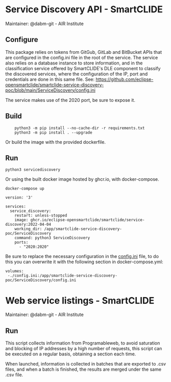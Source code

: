 <!--
   Copyright (C) 2021-2022 AIR Institute
   
   This program and the accompanying materials are made
   available under the terms of the Eclipse Public License 2.0
   which is available at https://www.eclipse.org/legal/epl-2.0/
   
   SPDX-License-Identifier: EPL-2.0
   
   Contributors:
       David Berrocal Macías (@dabm-git) - initial API and implementation
-->
# Service Discovery API - SmartCLIDE
Maintainer:  @dabm-git - AIR Institute

## Configure 
This package relies on tokens from GitGub, GitLab and BitBucket APIs that are configured in the config.ini file in the root of the service.
The service also relies on a database instance to store information, and in the classification service offered by SmartCLIDE's DLE component to classify the discovered services, where the configuration of the IP, port and credentials are done in this same file.
    See: https://github.com/eclipse-opensmartclide/smartclide-service-discovery-poc/blob/main/ServiceDiscovery/config.ini

The service makes use of the 2020 port, be sure to expose it.

## Build
```
    python3 -m pip install --no-cache-dir -r requirements.txt
    python3 -m pip install . --upgrade
```
Or build the image with the provided dockerfile.

## Run
```
python3 servicediscovery
```

Or using the built docker image hosted by ghcr.io, with docker-compose.
```
docker-compose up
```

```
version: '3'

services:
  service_discovery:
    restart: unless-stopped
    image: ghcr.io/eclipse-opensmartclide/smartclide/service-discovery:2022-04-04
    working_dir: /app/smartclide-service-discovery-poc/ServiceDiscovery
    command: python3 ServiceDiscovery
    ports:
      - "2020:2020"
```

Be sure to replace the necessary configuration in the [config.ini](https://github.com/eclipse-opensmartclide/smartclide-service-discovery-poc/blob/main/ServiceDiscovery/config.ini) file, to do this you can overwrite it with the following section in docker-compose.yml:
```
volumes:
 -./config.ini:/app/smartclide-service-discovery-poc/ServiceDiscovery/config.ini
```


# Web service listings - SmartCLIDE
Maintainer:  @dabm-git - AIR Institute

## Run
This script collects information from Programableweb, to avoid saturation and blocking of IP addresses by a high number of requests, this script can be executed on a regular basis, obtaining a section each time.

When launched, information is collected in batches that are exported to .csv files, and when a batch is finished, the results are merged under the same .csv file.

